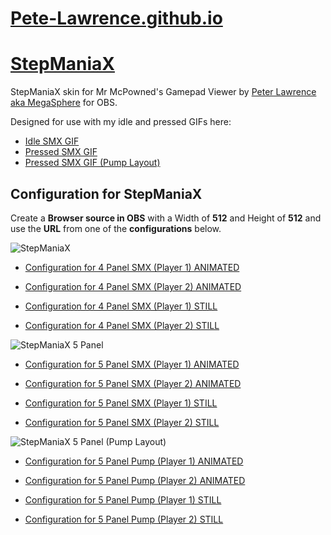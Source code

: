 # [Pete-Lawrence.github.io](https://pete-lawrence.github.io)
# [StepManiaX](https://pete-lawrence.github.io/smx)

StepManiaX skin for Mr McPowned's Gamepad Viewer by [Peter Lawrence aka MegaSphere](https://www.youtube.com/c/PeterLawrenceYT/videos) for OBS.

Designed for use with my idle and pressed GIFs here:
* [Idle SMX GIF](https://github.com/Pete-Lawrence/Peters-Noteskins/blob/main/SMX-gifs/smx-idle.gif)
* [Pressed SMX GIF](https://github.com/Pete-Lawrence/Peters-Noteskins/blob/main/SMX-gifs/pressed.gif)
* [Pressed SMX GIF (Pump Layout)](https://github.com/Pete-Lawrence/Peters-Noteskins/blob/main/SMX-gifs/pressed_p.gif)

## Configuration for StepManiaX
Create a **Browser source in OBS** with a Width of **512** and Height of **512** and use the **URL** from one of the **configurations** below.


![StepManiaX](https://pete-lawrence.github.io/smx/png/SMX_preview.png)

* [Configuration for 4 Panel SMX (Player 1) ANIMATED](https://gamepadviewer.com/?p=1&css=https%3A%2F%2Fpete-lawrence.github.io%2Fsmx%2Fskin.css)

* [Configuration for 4 Panel SMX (Player 2) ANIMATED](https://gamepadviewer.com/?p=2&css=https%3A%2F%2Fpete-lawrence.github.io%2Fsmx%2Fskin.css)

* [Configuration for 4 Panel SMX (Player 1) STILL](https://gamepadviewer.com/?p=1&css=https%3A%2F%2Fpete-lawrence.github.io%2Fsmx%2Fskin_still.css)

* [Configuration for 4 Panel SMX (Player 2) STILL](https://gamepadviewer.com/?p=2&css=https%3A%2F%2Fpete-lawrence.github.io%2Fsmx%2Fskin_still.css)


![StepManiaX 5 Panel](https://pete-lawrence.github.io/smx/png/SMX_preview_C.png)

* [Configuration for 5 Panel SMX (Player 1) ANIMATED](https://gamepadviewer.com/?p=1&css=https%3A%2F%2Fpete-lawrence.github.io%2Fsmx%2Fskin_5panel.css)

* [Configuration for 5 Panel SMX (Player 2) ANIMATED](https://gamepadviewer.com/?p=2&css=https%3A%2F%2Fpete-lawrence.github.io%2Fsmx%2Fskin_5panel.css)

* [Configuration for 5 Panel SMX (Player 1) STILL](https://gamepadviewer.com/?p=1&css=https%3A%2F%2Fpete-lawrence.github.io%2Fsmx%2Fskin_still_5panel.css)

* [Configuration for 5 Panel SMX (Player 2) STILL](https://gamepadviewer.com/?p=2&css=https%3A%2F%2Fpete-lawrence.github.io%2Fsmx%2Fskin_still_5panel.css)


![StepManiaX 5 Panel (Pump Layout)](https://pete-lawrence.github.io/smx/png/SMX_preview_P.png)

* [Configuration for 5 Panel Pump (Player 1) ANIMATED](https://gamepadviewer.com/?p=1&css=https%3A%2F%2Fpete-lawrence.github.io%2Fsmx%2Fskin_5panel_p.css)

* [Configuration for 5 Panel Pump (Player 2) ANIMATED](https://gamepadviewer.com/?p=2&css=https%3A%2F%2Fpete-lawrence.github.io%2Fsmx%2Fskin_5panel_p.css)

* [Configuration for 5 Panel Pump (Player 1) STILL](https://gamepadviewer.com/?p=1&css=https%3A%2F%2Fpete-lawrence.github.io%2Fsmx%2Fskin_still_5panel_p.css)

* [Configuration for 5 Panel Pump (Player 2) STILL](https://gamepadviewer.com/?p=2&css=https%3A%2F%2Fpete-lawrence.github.io%2Fsmx%2Fskin_still_5panel_p.css)